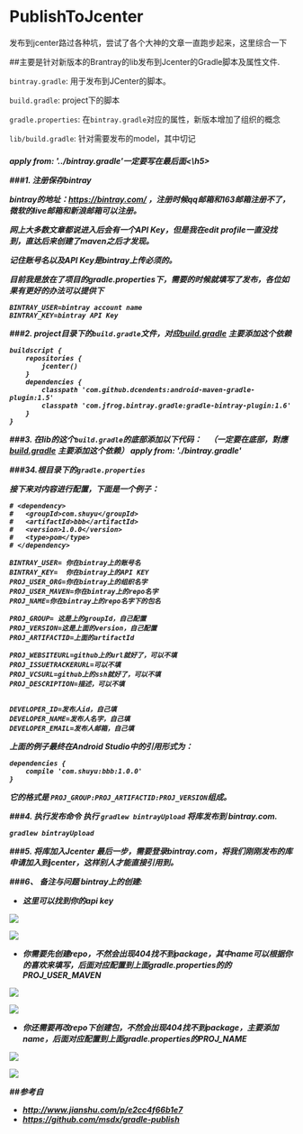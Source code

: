 # PublishToJcenter
发布到jcenter路过各种坑，尝试了各个大神的文章一直跑步起来，这里综合一下

##主要是针对新版本的Brantray的lib发布到Jcenter的Gradle脚本及属性文件.

`bintray.gradle`: 用于发布到JCenter的脚本。

`build.gradle`: project下的脚本

`gradle.properties`: 在`bintray.gradle`对应的属性，新版本增加了组织的概念

`lib/build.gradle`: 针对需要发布的model，其中切记 <h5>apply from: '../bintray.gradle'一定要写在最后面<\h5>

###1. 注册保存bintray

bintray的地址：https://bintray.com/ ，注册时候qq邮箱和163邮箱注册不了，微软的live邮箱和新浪邮箱可以注册。

网上大多数文章都说进入后会有一个API Key，但是我在edit profile一直没找到，直达后来创建了maven之后才发现。

记住账号名以及API Key是bintray上传必须的。 

目前我是放在了项目的gradle.properties下，需要的时候就填写了发布，各位如果有更好的办法可以提供下
```
BINTRAY_USER=bintray account name
BINTRAY_KEY=bintray API Key
```

###2. project目录下的`build.gradle`文件，对应<a href="https://github.com/CarGuo/PublishToJcenter/blob/master/build.gradle">build.gradle</a>
主要添加这个依赖
```
buildscript {
    repositories {
        jcenter()
    }
    dependencies {
        classpath 'com.github.dcendents:android-maven-gradle-plugin:1.5'
        classpath 'com.jfrog.bintray.gradle:gradle-bintray-plugin:1.6'
    }
}
```
###3. 在lib的这个`build.gradle`的**底部**添加以下代码：
    （一定要在底部，對應<a href="https://github.com/CarGuo/PublishToJcenter/blob/master/lib/build.gradle">build.gradle</a>
主要添加这个依赖）
    apply from: './bintray.gradle'

###34.根目录下的`gradle.properties`

接下来对内容进行配置，下面是一个例子：
```
# <dependency>
#   <groupId>com.shuyu</groupId>
#   <artifactId>bbb</artifactId>
#   <version>1.0.0</version>
#   <type>pom</type>
# </dependency>

BINTRAY_USER= 你在bintray上的账号名
BINTRAY_KEY=  你在bintray上的API KEY
PROJ_USER_ORG=你在bintray上的组织名字
PROJ_USER_MAVEN=你在bintray上的repo名字
PROJ_NAME=你在bintray上的repo名字下的包名

PROJ_GROUP= 这是上的groupId，自己配置
PROJ_VERSION=这是上面的version，自己配置
PROJ_ARTIFACTID=上面的artifactId

PROJ_WEBSITEURL=github上的url就好了，可以不填
PROJ_ISSUETRACKERURL=可以不填
PROJ_VCSURL=github上的ssh就好了，可以不填
PROJ_DESCRIPTION=描述，可以不填


DEVELOPER_ID=发布人id，自己填
DEVELOPER_NAME=发布人名字，自己填
DEVELOPER_EMAIL=发布人邮箱，自己填
```
上面的例子最终在Android Studio中的引用形式为：
```
dependencies {
    compile 'com.shuyu:bbb:1.0.0'
}
```
它的格式是 `PROJ_GROUP:PROJ_ARTIFACTID:PROJ_VERSION`组成。

###4. 执行发布命令
执行 `gradlew bintrayUpload` 将库发布到 bintray.com.
```
gradlew bintrayUpload
```
###5. 将库加入Jcenter
最后一步，需要登录bintray.com，将我们刚刚发布的库申请加入到jcenter，这样别人才能直接引用到。

###6、 备注与问题 
bintray上的创建:

* 这里可以找到你的api key

<img src= "https://github.com/CarGuo/PublishToJcenter/blob/master/readmeImg/001.jpg">
<p></p>
<p></p>

<img src= "https://github.com/CarGuo/PublishToJcenter/blob/master/readmeImg/002.jpg">
<p></p>
<p></p>

* 你需要先创建repo，不然会出现404找不到package，其中name可以根据你的喜欢来填写，后面对应配置到上面gradle.properties的的PROJ_USER_MAVEN
<img src= "https://github.com/CarGuo/PublishToJcenter/blob/master/readmeImg/003.jpg">
<p></p>
<p></p>

<img src= "https://github.com/CarGuo/PublishToJcenter/blob/master/readmeImg/004.jpg">
<p></p>
<p></p>


* 你还需要再改repo下创建包，不然会出现404找不到package，主要添加name，后面对应配置到上面gradle.properties的PROJ_NAME
<img src= "https://github.com/CarGuo/PublishToJcenter/blob/master/readmeImg/005.jpg">
<p></p>
<p></p>
<img src= "https://github.com/CarGuo/PublishToJcenter/blob/master/readmeImg/006.jpg">
<p></p>
<p></p>


##参考自

* http://www.jianshu.com/p/e2cc4f66b1e7
* https://github.com/msdx/gradle-publish
